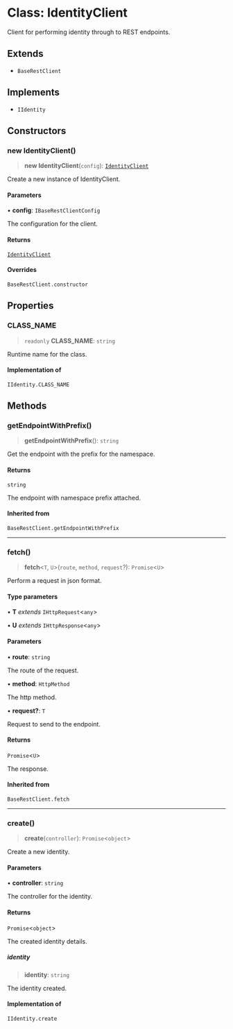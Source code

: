# Class: IdentityClient

Client for performing identity through to REST endpoints.

## Extends

- `BaseRestClient`

## Implements

- `IIdentity`

## Constructors

### new IdentityClient()

> **new IdentityClient**(`config`): [`IdentityClient`](IdentityClient.md)

Create a new instance of IdentityClient.

#### Parameters

• **config**: `IBaseRestClientConfig`

The configuration for the client.

#### Returns

[`IdentityClient`](IdentityClient.md)

#### Overrides

`BaseRestClient.constructor`

## Properties

### CLASS\_NAME

> `readonly` **CLASS\_NAME**: `string`

Runtime name for the class.

#### Implementation of

`IIdentity.CLASS_NAME`

## Methods

### getEndpointWithPrefix()

> **getEndpointWithPrefix**(): `string`

Get the endpoint with the prefix for the namespace.

#### Returns

`string`

The endpoint with namespace prefix attached.

#### Inherited from

`BaseRestClient.getEndpointWithPrefix`

***

### fetch()

> **fetch**\<`T`, `U`\>(`route`, `method`, `request`?): `Promise`\<`U`\>

Perform a request in json format.

#### Type parameters

• **T** *extends* `IHttpRequest`\<`any`\>

• **U** *extends* `IHttpResponse`\<`any`\>

#### Parameters

• **route**: `string`

The route of the request.

• **method**: `HttpMethod`

The http method.

• **request?**: `T`

Request to send to the endpoint.

#### Returns

`Promise`\<`U`\>

The response.

#### Inherited from

`BaseRestClient.fetch`

***

### create()

> **create**(`controller`): `Promise`\<`object`\>

Create a new identity.

#### Parameters

• **controller**: `string`

The controller for the identity.

#### Returns

`Promise`\<`object`\>

The created identity details.

##### identity

> **identity**: `string`

The identity created.

#### Implementation of

`IIdentity.create`
